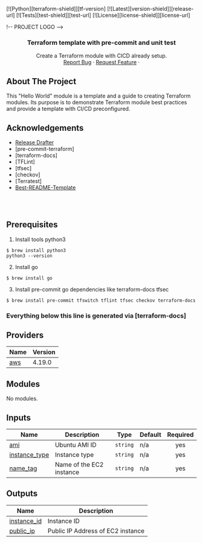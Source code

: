<!-- PROJECT SHIELDS -->
<!--
*** I'm using markdown "reference style" links for readability.
*** Reference links are enclosed in brackets [ ] instead of parentheses ( ).
*** See the bottom of this document for the declaration of the reference variables
*** for contributors-url, forks-url, etc. This is an optional, concise syntax you may use.
*** https://www.markdownguide.org/basic-syntax/#reference-style-links
-->
[![Python][terraform-shield]][tf-version]
[![Latest][version-shield]][release-url]
[![Tests][test-shield]][test-url]
[![License][license-shield]][license-url]
<!-- [![Contributors][contributors-shield]][contributors-url]
[![Forks][forks-shield]][forks-url]
[![Stargazers][stars-shield]][stars-url]
[![Issues][issues-shield]][issues-url] -->

!-- PROJECT LOGO -->
<br />
<p align="center">
  <!-- <a href="https://github.com/jingood2/terraform-template">
    <img src="images/logo.png" alt="Logo" width="80" height="80">
  </a> -->

  <h3 align="center">Terraform template with pre-commit and unit test</h3>

  <p align="center">
    Create a Terraform module with CICD already setup.
    <!-- <br />
    <a href="https://github.com/jingood2/terraform-template"><strong>Explore the docs »</strong></a>
    <br /> -->
    <br />
    <!-- <a href="https://github.com/jingood2/terraform-template">View Demo</a>
    · -->
    <a href="https://github.com/jingood2/terraform-template/issues">Report Bug</a>
    ·
    <a href="https://github.com/jingood2/terraform-template/issues">Request Feature</a>
    ·
    <!-- <a href="https://la-tech.co/post/hypermodern-cloudformation/getting-started/">Guide</a> -->
  </p>
</p>

## About The Project

<!-- [![Product Name Screen Shot][product-screenshot]](https://example.com) -->

This "Hello World" module is a template and a guide to creating Terraform modules. Its purpose is to demonstrate Terraform module best practices and provide a template with CI/CD preconfigured.


<!-- ACKNOWLEDGEMENTS -->
## Acknowledgements
* [Release Drafter](https://github.com/release-drafter/release-drafter)
* [pre-commit-terraform]
* [terraform-docs]
* [TFLint]
* [tfsec]
* [checkov]
* [Terratest]
* [Best-README-Template](https://github.com/othneildrew/Best-README-Template)
<br/>
<br/>

## Prerequisites
1. Install tools python3
```
$ brew install python3
python3 --version
```
2. Install go
```
$ brew install go
```
3. Install pre-commit go dependencies like terraform-docs tfsec
```
$ brew install pre-commit tfswitch tflint tfsec checkov terraform-docs
```

### Everything below this line is generated via [terraform-docs]

<!-- BEGIN_TF_DOCS -->
## Providers

| Name | Version |
|------|---------|
| <a name="provider_aws"></a> [aws](#provider\_aws) | 4.19.0 |

## Modules

No modules.

## Inputs

| Name | Description | Type | Default | Required |
|------|-------------|------|---------|:--------:|
| <a name="input_ami"></a> [ami](#input\_ami) | Ubuntu AMI ID | `string` | n/a | yes |
| <a name="input_instance_type"></a> [instance\_type](#input\_instance\_type) | Instance type | `string` | n/a | yes |
| <a name="input_name_tag"></a> [name\_tag](#input\_name\_tag) | Name of the EC2 instance | `string` | n/a | yes |

## Outputs

| Name | Description |
|------|-------------|
| <a name="output_instance_id"></a> [instance\_id](#output\_instance\_id) | Instance ID |
| <a name="output_public_ip"></a> [public\_ip](#output\_public\_ip) | Public IP Address of EC2 instance |
<!-- END_TF_DOCS -->
